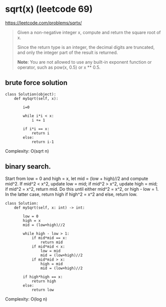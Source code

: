 # sqrt(x) (leetcode 69)

https://leetcode.com/problems/sqrtx/

> Given a non-negative integer x, compute and return the square root of x.
> 
> Since the return type is an integer, the decimal digits are truncated, and only the integer part of the result is returned.
> 
> **Note**: You are not allowed to use any built-in exponent function or operator, such as pow(x, 0.5) or x ** 0.5.

## brute force solution

```
class Solution(object):
    def mySqrt(self, x):
        
        i=0
      
        while i*i < x:
            i += 1
            
        if i*i == x:
            return i
        else:
            return i-1
```

Complexity: O(sqrt n)

## binary search. 

Start from low = 0 and high = x, let mid = (low + high)//2 and compute mid^2. 
If mid^2 < x^2, update low = mid; if mid^2 > x^2, update high = mid; if mid^2 = x^2, return mid.
Do this until either mid^2 = x^2, or high - low = 1. In the latter case, return high if high^2 = x^2 and else, return low.

```
class Solution:
    def mySqrt(self, x: int) -> int:
        
        low = 0
        high = x
        mid = (low+high)//2
        
        while high - low > 1:
            if mid*mid == x:
                return mid
            if mid*mid < x:
                low = mid
                mid = (low+high)//2
            if mid*mid > x:
                high = mid
                mid = (low+high)//2        
        
        if high*high == x:
            return high
        else:
            return low
```            

Complexity: O(log n)
